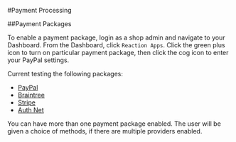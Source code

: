 #Payment Processing

##Payment Packages

To enable a payment package, login as a shop admin and navigate to your Dashboard. From the Dashboard, click `Reaction Apps`. Click the green plus icon to turn on particular payment package, then click the cog icon to enter your PayPal settings.

Current testing the following packages:

 * [PayPal](https://github.com/reactioncommerce/reaction-paypal)
 * [Braintree](https://github.com/reactioncommerce/reaction-braintree)
 * [Stripe](https://github.com/reactioncommerce/reaction-stripe)
 * [Auth Net](https://github.com/taylorsmithgg/reaction-auth-net)

You can have more than one payment package enabled. The user will be given a choice of methods, if there are multiple providers enabled.
